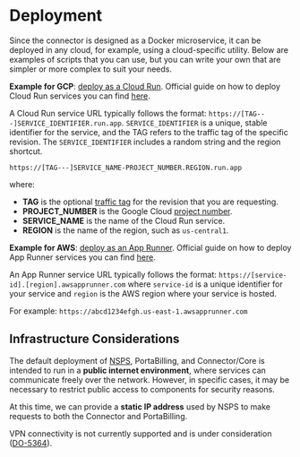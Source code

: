 # Deployment

Since the connector is designed as a Docker microservice, it can be deployed in any cloud, for example, using a cloud-specific utility. Below are examples of scripts that you can use, but you can write your own that are simpler or more complex to suit your needs.

**Example for GCP**: [deploy as a Cloud Run][gcp-deploy]. Official guide on how to deploy Cloud Run services you can find [here][gcp-deploy-official-guide].

A Cloud Run service URL typically follows the format: `https://[TAG---]SERVICE_IDENTIFIER.run.app`. `SERVICE_IDENTIFIER` is a unique, stable identifier for the service, and the TAG refers to the traffic tag of the specific revision. The `SERVICE_IDENTIFIER` includes a random string and the region shortcut.

`https://[TAG---]SERVICE_NAME-PROJECT_NUMBER.REGION.run.app`

where:

- **TAG** is the optional [traffic tag][traffic-tag] for the revision that you are requesting.
- **PROJECT_NUMBER** is the Google Cloud [project number][creating-managing-projects].
- **SERVICE_NAME** is the name of the Cloud Run service.
- **REGION** is the name of the region, such as `us-central1`.

**Example for AWS**: [deploy as an App Runner][aws-deploy]. Official guide on how to deploy App Runner services you can find [here][aws-deploy-official-guide].

An App Runner service URL typically follows the format: `https://[service-id].[region].awsapprunner.com` where `service-id` is a unique identifier for your service and `region` is the AWS region where your service is hosted.

For example: `https://abcd1234efgh.us-east-1.awsapprunner.com`

## Infrastructure Considerations

The default deployment of [NSPS][nsps], PortaBilling, and Connector/Core is intended to run in a **public internet environment**, where services can communicate freely over the network. However, in specific cases, it may be necessary to restrict public access to components for security reasons.

At this time, we can provide a **static IP address** used by NSPS to make requests to both the Connector and PortaBilling.

VPN connectivity is not currently supported and is under consideration ([DO-5364][do-5364]).

<!-- References -->
[gcp-deploy]: https://gitlab.portaone.com:8949/read-only/wtl_hlr_hss_connector/-/tree/main/_gcp-deploy?ref_type=heads
[gcp-deploy-official-guide]: https://cloud.google.com/run/docs/deploying#gcloud
[traffic-tag]: https://cloud.google.com/run/docs/rollouts-rollbacks-traffic-migration#tags
[creating-managing-projects]: https://cloud.google.com/resource-manager/docs/creating-managing-projects
[aws-deploy]: https://gitlab.portaone.com:8949/read-only/wtl_hlr_hss_connector/-/tree/main/_aws-deploy?ref_type=heads
[aws-deploy-official-guide]: https://docs.aws.amazon.com/apprunner/latest/dg/manage-deploy.html
[do-5364]: https://youtrack.portaone.com/issue/DO-5364

[nsps]: NSPS/nsps-overview.md